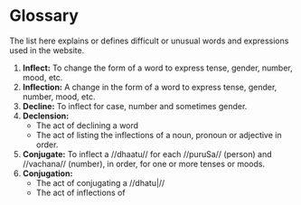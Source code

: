 # Glossary

The list here explains or defines difficult or unusual words and expressions used 
in the website.

1. **Inflect:** To change the form of a word to express tense, gender, number, mood, etc.
2. **Inflection:** A change in the form of a word to express tense, gender, number, mood, etc.
3. **Decline:** To inflect for case, number and sometimes gender.
4. **Declension:** 
    - The act of declining a word
    - The act of listing the inflections of a noun, pronoun or adjective in order.
5. **Conjugate:** To inflect a //dhaatu// for each //puruSa// (person) and //vachana// (number), in order, for one or more tenses or moods.
6. **Conjugation:** 
    - The act of conjugating a //dhatu|//
    - The act of inflections of 
<!--stackedit_data:
eyJoaXN0b3J5IjpbLTgyMjgyNjk3NywtMjA3NjgzNjg2OCw1NT
E2MDM2NDMsNzA0NjgwNjYwLC05Mzk0MTIzNDhdfQ==
-->